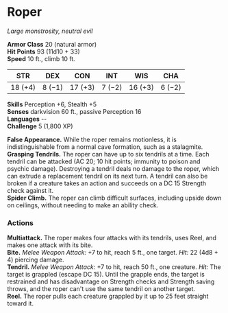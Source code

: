 # Roper 
_Large monstrosity, neutral evil_

**Armor Class** 20 (natural armor)    
**Hit Points** 93 (11d10 + 33)    
**Speed** 10 ft., climb 10 ft. 

| STR     | DEX     | CON     | INT     | WIS     | CHA     |
|---------|---------|---------|---------|---------|---------|
| 18 (+4) | 8 (−1)  | 17 (+3) | 7 (−2)  | 16 (+3) | 6 (−2)  |

**Skills** Perception +6, Stealth +5    
**Senses** darkvision 60 ft., passive Perception 16    
**Languages** --    
**Challenge** 5 (1,800 XP) 

**False Appearance.** While the roper remains motionless, it is indistinguishable from a normal cave formation, such as a stalagmite.    
**Grasping Tendrils.** The roper can have up to six tendrils at a time. Each tendril can be attacked (AC 20; 10 hit points; immunity to poison and psychic damage). Destroying a tendril deals no damage to the roper, which can extrude a replacement tendril on its next turn. A tendril can also be broken if a creature takes an action and succeeds on a DC 15 Strength check against it.    
**Spider Climb.** The roper can climb difficult surfaces, including upside down on ceilings, without needing to make an ability check. 

### Actions 
**Multiattack.** The roper makes four attacks with its tendrils, uses Reel, and makes one attack with its bite.    
**Bite.** _Melee Weapon Attack:_ +7 to hit, reach 5 ft., one target. _Hit:_ 22 (4d8 + 4) piercing damage.    
**Tendril.** _Melee Weapon Attack:_ +7 to hit, reach 50 ft., one creature. _Hit:_ The target is grappled (escape DC 15). Until the grapple ends, the target is restrained and has disadvantage on Strength checks and Strength saving throws, and the roper can't use the same tendril on another target.    
**Reel.** The roper pulls each creature grappled by it up to 25 feet straight toward it.
